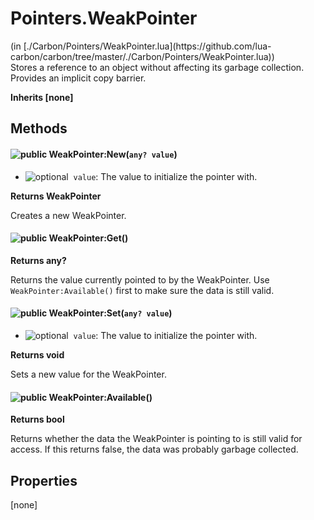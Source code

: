 <link href="../../style.css" rel="stylesheet" type="text/css"/>
<h1 class="class-title">Pointers.WeakPointer</h1>
<span class="file-link">(in [./Carbon/Pointers/WeakPointer.lua](https://github.com/lua-carbon/carbon/tree/master/./Carbon/Pointers/WeakPointer.lua))</span><br/>
Stores a reference to an object without affecting its garbage collection.
Provides an implicit copy barrier.

**Inherits [none]**

## Methods
#### ![public](https://img.shields.io/badge/%20-public-11b237.svg?style=flat-square) WeakPointer:New(<code>any? value</code>)
- ![optional](https://img.shields.io/badge/%20-optional-0092e6.svg?style=flat-square)&nbsp;&nbsp;`value`: The value to initialize the pointer with.

**Returns  WeakPointer**

Creates a new WeakPointer.


#### ![public](https://img.shields.io/badge/%20-public-11b237.svg?style=flat-square) WeakPointer:Get()


**Returns  any?**

Returns the value currently pointed to by the WeakPointer.
Use `WeakPointer:Available()` first to make sure the data is still valid.


#### ![public](https://img.shields.io/badge/%20-public-11b237.svg?style=flat-square) WeakPointer:Set(<code>any? value</code>)
- ![optional](https://img.shields.io/badge/%20-optional-0092e6.svg?style=flat-square)&nbsp;&nbsp;`value`: The value to initialize the pointer with.

**Returns  void**

Sets a new value for the WeakPointer.


#### ![public](https://img.shields.io/badge/%20-public-11b237.svg?style=flat-square) WeakPointer:Available()


**Returns  bool**

Returns whether the data the WeakPointer is pointing to is still valid for access.
If this returns false, the data was probably garbage collected.


## Properties
[none]
